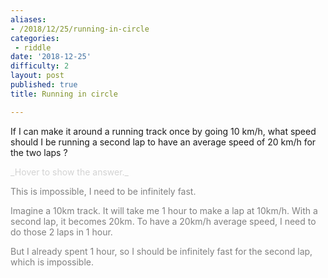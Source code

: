```yaml
---
aliases:
- /2018/12/25/running-in-circle
categories: 
 - riddle
date: '2018-12-25'
difficulty: 2
layout: post
published: true
title: Running in circle

---
```


If I can make it around a running track once by going 10 km/h, what speed should I be running a second lap to have an average speed of 20 km/h for the two laps ?


<div markdown="1" class='answer-title' style="color: lightgrey">_Hover to show the answer._
</div>
<div class='answer-wrapper'>
<div markdown="1" class='answer' style="color: grey">

This is impossible, I need to be infinitely fast.

Imagine a 10km track. It will take me 1 hour to make a lap at 10km/h.
With a second lap, it becomes 20km. To have a 20km/h average speed, I need to do those 2 laps in 1 hour.

But I already spent 1 hour, so I should be infinitely fast for the second lap, which is impossible.

</div>
</div>

